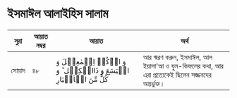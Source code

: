 # ইসমাঈল আলাইহিস সালাম
|সুরা|আয়াত নম্বর|আয়াত|অর্থ|
|---|---|---|---| 
|সোয়াদ|৪৮|وَ اذۡكُرۡ اِسۡمٰعِیۡلَ وَ الۡیَسَعَ وَ ذَاالۡكِفۡلِ ؕ وَ كُلٌّ مِّنَ الۡاَخۡیَارِ|আর স্মরণ করুন, ইসমাঈল, আল ইয়াসা'আ ও যুল-কিফলের কথা, আর এরা প্ৰত্যেকেই ছিলেন সজ্জনদের অন্তর্ভুক্ত।|
